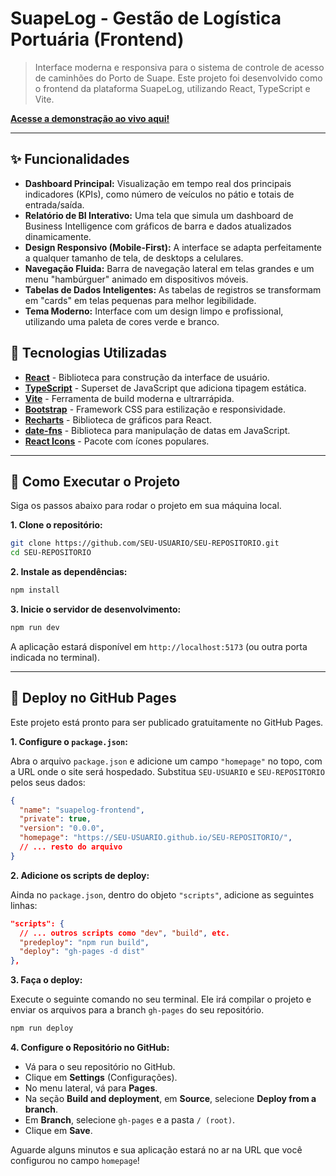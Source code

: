 # SuapeLog - Gestão de Logística Portuária (Frontend)

> Interface moderna e responsiva para o sistema de controle de acesso de caminhões do Porto de Suape. Este projeto foi desenvolvido como o frontend da plataforma SuapeLog, utilizando React, TypeScript e Vite.

**[Acesse a demonstração ao vivo aqui!](https://kevengrf.github.io/SEU-REPOSITORIO/)** <!-- Substitua pela sua URL do GitHub Pages -->

---

## ✨ Funcionalidades

*   **Dashboard Principal:** Visualização em tempo real dos principais indicadores (KPIs), como número de veículos no pátio e totais de entrada/saída.
*   **Relatório de BI Interativo:** Uma tela que simula um dashboard de Business Intelligence com gráficos de barra e dados atualizados dinamicamente.
*   **Design Responsivo (Mobile-First):** A interface se adapta perfeitamente a qualquer tamanho de tela, de desktops a celulares.
*   **Navegação Fluida:** Barra de navegação lateral em telas grandes e um menu "hambúrguer" animado em dispositivos móveis.
*   **Tabelas de Dados Inteligentes:** As tabelas de registros se transformam em "cards" em telas pequenas para melhor legibilidade.
*   **Tema Moderno:** Interface com um design limpo e profissional, utilizando uma paleta de cores verde e branco.

## 🚀 Tecnologias Utilizadas

*   **[React](https://reactjs.org/)** - Biblioteca para construção da interface de usuário.
*   **[TypeScript](https://www.typescriptlang.org/)** - Superset de JavaScript que adiciona tipagem estática.
*   **[Vite](https://vitejs.dev/)** - Ferramenta de build moderna e ultrarrápida.
*   **[Bootstrap](https://getbootstrap.com/)** - Framework CSS para estilização e responsividade.
*   **[Recharts](https://recharts.org/)** - Biblioteca de gráficos para React.
*   **[date-fns](https://date-fns.org/)** - Biblioteca para manipulação de datas em JavaScript.
*   **[React Icons](https://react-icons.github.io/react-icons/)** - Pacote com ícones populares.

---

## 🏁 Como Executar o Projeto

Siga os passos abaixo para rodar o projeto em sua máquina local.

**1. Clone o repositório:**
```bash
git clone https://github.com/SEU-USUARIO/SEU-REPOSITORIO.git
cd SEU-REPOSITORIO
```

**2. Instale as dependências:**
```bash
npm install
```

**3. Inicie o servidor de desenvolvimento:**
```bash
npm run dev
```
A aplicação estará disponível em `http://localhost:5173` (ou outra porta indicada no terminal).

---

## 🚀 Deploy no GitHub Pages

Este projeto está pronto para ser publicado gratuitamente no GitHub Pages.

**1. Configure o `package.json`:**

Abra o arquivo `package.json` e adicione um campo `"homepage"` no topo, com a URL onde o site será hospedado. Substitua `SEU-USUARIO` e `SEU-REPOSITORIO` pelos seus dados:

```json
{
  "name": "suapelog-frontend",
  "private": true,
  "version": "0.0.0",
  "homepage": "https://SEU-USUARIO.github.io/SEU-REPOSITORIO/",
  // ... resto do arquivo
}
```

**2. Adicione os scripts de deploy:**

Ainda no `package.json`, dentro do objeto `"scripts"`, adicione as seguintes linhas:

```json
"scripts": {
  // ... outros scripts como "dev", "build", etc.
  "predeploy": "npm run build",
  "deploy": "gh-pages -d dist"
},
```

**3. Faça o deploy:**

Execute o seguinte comando no seu terminal. Ele irá compilar o projeto e enviar os arquivos para a branch `gh-pages` do seu repositório.

```bash
npm run deploy
```

**4. Configure o Repositório no GitHub:**

*   Vá para o seu repositório no GitHub.
*   Clique em **Settings** (Configurações).
*   No menu lateral, vá para **Pages**.
*   Na seção **Build and deployment**, em **Source**, selecione **Deploy from a branch**.
*   Em **Branch**, selecione `gh-pages` e a pasta `/ (root)`.
*   Clique em **Save**.

Aguarde alguns minutos e sua aplicação estará no ar na URL que você configurou no campo `homepage`!